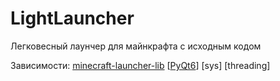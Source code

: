 # LightLauncher
Легковесный лаунчер для майнкрафта с исходным кодом

Зависимости: 
[minecraft-launcher-lib]([url](https://pypi.org/project/minecraft-launcher-lib/))
[[PyQt6]([url](https://pypi.org/project/PyQt6/))]
[sys]
[threading]
